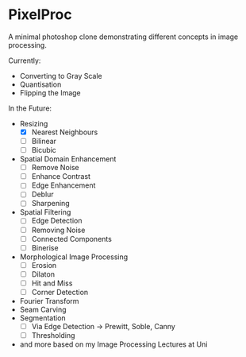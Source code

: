 # PixelProc
A minimal photoshop clone demonstrating different concepts in image processing. 

Currently:
- Converting to Gray Scale
- Quantisation
- Flipping the Image

In the Future:
- Resizing
  - [x] Nearest Neighbours
  - [ ] Bilinear
  - [ ] Bicubic 
- Spatial Domain Enhancement
  - [ ] Remove Noise
  - [ ] Enhance Contrast
  - [ ] Edge Enhancement
  - [ ] Deblur
  - [ ] Sharpening
- Spatial Filtering
  - [ ] Edge Detection
  - [ ] Removing Noise
  - [ ] Connected Components
  - [ ] Binerise
- Morphological Image Processing
  - [ ] Erosion
  - [ ] Dilaton
  - [ ] Hit and Miss
  - [ ] Corner Detection 
- Fourier Transform
- Seam Carving
- Segmentation
  - [ ] Via Edge Detection -> Prewitt, Soble, Canny
  - [ ] Thresholding 
- and more based on my Image Processing Lectures at Uni
